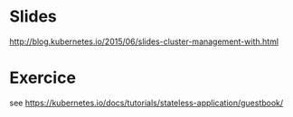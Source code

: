 # Slides

http://blog.kubernetes.io/2015/06/slides-cluster-management-with.html

# Exercice
see https://kubernetes.io/docs/tutorials/stateless-application/guestbook/
